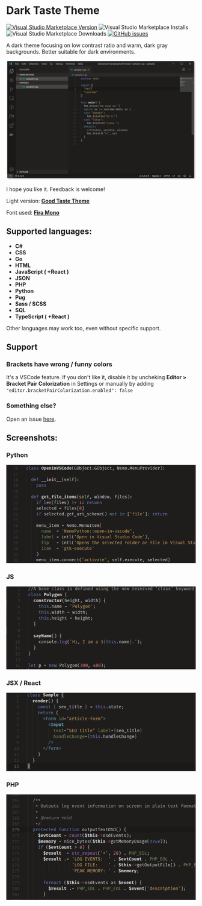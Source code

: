 # Dark Taste Theme

[![Visual Studio Marketplace Version](https://img.shields.io/visual-studio-marketplace/v/faelv.dark-taste-theme?style=flat-square)](https://marketplace.visualstudio.com/items?itemName=faelv.dark-taste-theme)
![Visual Studio Marketplace Installs](https://img.shields.io/visual-studio-marketplace/i/faelv.dark-taste-theme?style=flat-square)
![Visual Studio Marketplace Downloads](https://img.shields.io/visual-studio-marketplace/d/faelv.dark-taste-theme?style=flat-square)
[![GitHub issues](https://img.shields.io/github/issues/faelv/dark-taste-theme?style=flat-square)](https://github.com/faelv/dark-taste-theme/issues)

A dark theme focusing on low contrast ratio and warm, dark gray backgrounds.
Better suitable for dark environments.

![Window Sample](images/sample-window.png)

I hope you like it. Feedback is welcome!

Light version: [**Good Taste Theme**](https://marketplace.visualstudio.com/items?itemName=faelv.good-taste-theme)

Font used: [**Fira Mono**](https://mozilla.github.io/Fira/)

## Supported languages:

- **C#**
- **CSS**
- **Go**
- **HTML**
- **JavaScript ( +React )**
- **JSON**
- **PHP**
- **Python**
- **Pug**
- **Sass / SCSS**
- **SQL**
- **TypeScript ( +React )**

Other languages may work too, even without specific support.

## Support

### Brackets have wrong / funny colors

It's a VSCode feature. If you don't like it, disable it by uncheking **Editor > Bracket Pair Colorization** in Settings or manually by adding `"editor.bracketPairColorization.enabled": false`

### Something else?

Open an issue [here](https://github.com/faelv/dark-taste-theme/issues).

## Screenshots:

### Python

![Python Sample](images/sample-python.png)

### JS

![JS Sample](images/sample-js.png)

### JSX / React

![JSX Sample](images/sample-jsx.png)

### PHP

![PHP Sample](images/sample-php.png)

